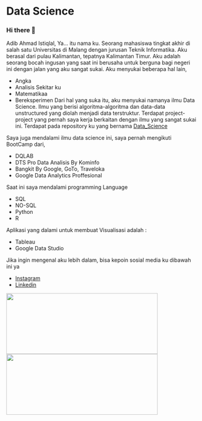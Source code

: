# Data Science
### Hi there 👋

Adib Ahmad Istiqlal, Ya... itu nama ku. Seorang mahasiswa tingkat akhir di salah satu Universitas di Malang dengan jurusan Teknik Informatika.
Aku berasal dari pulau Kalimantan, tepatnya Kalimantan Timur.
Aku adalah seorang bocah ingusan yang saat ini berusaha untuk berguna bagi negeri ini dengan jalan yang aku sangat sukai.
Aku menyukai beberapa hal lain, 
 * Angka
 * Analisis Sekitar ku
 * Matematikaa
 * Bereksperimen
Dari hal yang suka itu, aku menyukai namanya ilmu Data Science. Ilmu yang berisi algoritma-algoritma dan data-data unstructured yang diolah menjadi data terstruktur.
Terdapat project-project yang pernah saya kerja berkaitan dengan ilmu yang sangat sukai ini. Terdapat pada repository ku yang bernama [Data_Science](https://github.com/Adib-AI/Data_Science)

Saya juga mendalami ilmu data science ini, saya pernah mengikuti BootCamp dari,
* DQLAB
* DTS Pro Data Analisis By Kominfo
* Bangkit By Google, GoTo, Traveloka
* Google Data Analytics Proffesional

Saat ini saya mendalami programming Language
* SQL
* NO-SQL
* Python
* R

Aplikasi yang dalami untuk membuat Visualisasi adalah :
* Tableau
* Google Data Studio

Jika ingin mengenal aku lebih dalam, bisa kepoin sosial media ku dibawah ini ya
* [Instagram](https://www.instagram.com/ai_istiqlal/)
* [Linkedin](https://www.linkedin.com/in/adib-ahmad-769a511a4/)


<p align="left">
<a href="https://github.com/Adib-AI">
  <img height="160em" width = "400em" src="https://github-readme-stats-eight-theta.vercel.app/api?username=Adib-AI&show_icons=true&theme=algolia&include_all_commits=true&count_private=true"/>
  <img height="160em" width = "400em" src="https://github-readme-stats-eight-theta.vercel.app/api/top-langs/?username=Adib-AI&layout=compact&langs_count=8&theme=algolia"/>
</a>
</p>

<!--
**Adib-AI/Adib-AI** is a ✨ _special_ ✨ repository because its `README.md` (this file) appears on your GitHub profile.

Here are some ideas to get you started:

- 🔭 I’m currently working on ...
- 🌱 I’m currently learning ...
- 👯 I’m looking to collaborate on ...
- 🤔 I’m looking for help with ...
- 💬 Ask me about ...
- 📫 How to reach me: ...
- 😄 Pronouns: ...
- ⚡ Fun fact: ...
-->
